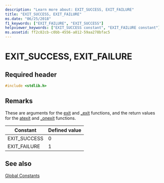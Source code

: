 ```yaml
---
description: "Learn more about: EXIT_SUCCESS, EXIT_FAILURE"
title: "EXIT_SUCCESS, EXIT_FAILURE"
ms.date: "06/25/2018"
f1_keywords: ["EXIT_FAILURE", "EXIT_SUCCESS"]
helpviewer_keywords: ["EXIT_SUCCESS constant", "EXIT_FAILURE constant"]
ms.assetid: ff2c82cb-c0bb-4556-a812-59aa278bfac5
---
```

# EXIT_SUCCESS, EXIT_FAILURE

## Required header

```c
#include <stdlib.h>
```

## Remarks

These are arguments for the [exit](reference/exit-exit-exit.md) and [_exit](reference/exit-exit-exit.md) functions, and the return values for the [atexit](reference/atexit.md) and [_onexit](reference/onexit-onexit-m.md) functions.

|Constant|Defined value|
|-|-|
|EXIT_SUCCESS|0|
|EXIT_FAILURE|1|

## See also

[Global Constants](../c-runtime-library/global-constants.md)

